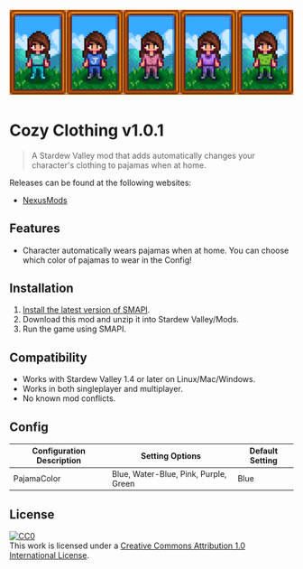<h1 align="center">
    <img src="FeatureImage.png" alt="Feature Image">
</h1>

# Cozy Clothing v1.0.1

> A Stardew Valley mod that adds automatically changes your character's clothing to pajamas when at home.

Releases can be found at the following websites:

- [NexusMods](https://www.nexusmods.com/stardewvalley/mods/5093)

## Features

- Character automatically wears pajamas when at home. You can choose which color of pajamas to wear in the Config!

## Installation

1. [Install the latest version of SMAPI](https://smapi.io/).
3. Download this mod and unzip it into Stardew Valley/Mods.
4. Run the game using SMAPI.

## Compatibility

- Works with Stardew Valley 1.4 or later on Linux/Mac/Windows.
- Works in both singleplayer and multiplayer.
- No known mod conflicts.

## Config

| Configuration Description                                | Setting Options | Default Setting |
| -------------------------------------------------------- | -------- | -------- |
| PajamaColor | Blue, Water-Blue, Pink, Purple, Green   | Blue |

## License

[![CC0](http://mirrors.creativecommons.org/presskit/buttons/88x31/svg/cc-zero.svg)](https://creativecommons.org/publicdomain/zero/1.0/)<br />This work is licensed under a <a rel="license" href="http://creativecommons.org/licenses/by/1.0/">Creative Commons Attribution 1.0 International License</a>.
